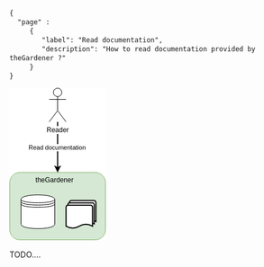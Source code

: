```thegardener
{
  "page" :
     {
        "label": "Read documentation",
        "description": "How to read documentation provided by theGardener ?"
     }
}
```


![Roles](../assets/images/theGardener_role_reader.png)

TODO....

